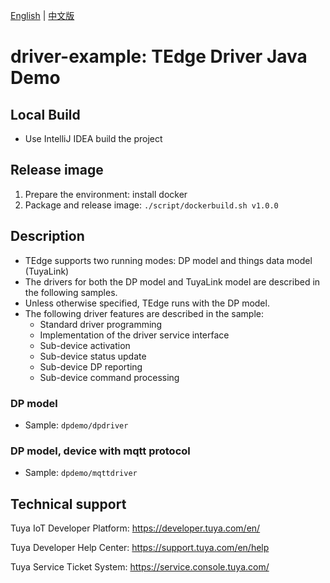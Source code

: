 [English](README.md) | [中文版](README_CN.md)
# driver-example: TEdge Driver Java Demo

## Local Build
* Use IntelliJ IDEA build the project

## Release image

1. Prepare the environment: install docker
2. Package and release image: `./script/dockerbuild.sh v1.0.0`

## Description
* TEdge supports two running modes: DP model and things data model (TuyaLink)
* The drivers for both the DP model and TuyaLink model are described in the following samples.
* Unless otherwise specified, TEdge runs with the DP model.
* The following driver features are described in the sample:
    - Standard driver programming
    - Implementation of the driver service interface
    - Sub-device activation
    - Sub-device status update
    - Sub-device DP reporting
    - Sub-device command processing

### DP model
* Sample: `dpdemo/dpdriver`

### DP model, device with mqtt protocol
* Sample: `dpdemo/mqttdriver`

## Technical support
Tuya IoT Developer Platform: https://developer.tuya.com/en/

Tuya Developer Help Center: https://support.tuya.com/en/help

Tuya Service Ticket System: https://service.console.tuya.com/
